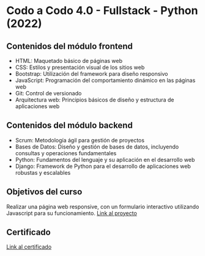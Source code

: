 # Codo a Codo 4.0 - Fullstack - Python (2022)
## Contenidos del módulo frontend
* HTML: Maquetado básico de páginas web
* CSS: Estilos y presentación visual de los sitios web
* Bootstrap: Utilización del framework para diseño responsivo
* JavaScript: Programación del comportamiento dinámico en las páginas web
* Git: Control de versionado
* Arquitectura web: Principios básicos de diseño y estructura de aplicaciones web

## Contenidos del módulo backend
* Scrum: Metodología ágil para gestión de proyectos
* Bases de Datos: Diseño y gestión de bases de datos, incluyendo consultas y operaciones fundamentales
* Python: Fundamentos del lenguaje y su aplicación en el desarrollo web
* Django: Framework de Python para el desarrollo de aplicaciones web robustas y escalables

## Objetivos del curso
Realizar una página web responsive, con un formulario interactivo utilizando Javascript para su funcionamiento.
[Link al proyecto](bamuseos.netlify.app)

## Certificado
[Link al certificado](https://drive.google.com/file/d/11m202cAOIPd35Zs8duXtLHkKCU6Czb3g/view?usp=drive_link)
